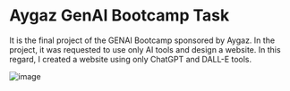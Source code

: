 # Aygaz GenAI Bootcamp Task
It is the final project of the GENAI Bootcamp sponsored by Aygaz.
In the project, it was requested to use only AI tools and design a website. In this regard, I created a website using only ChatGPT and DALL-E tools.

![image](https://github.com/TallTalha/Aygaz-GenAI-Bootcamp-Task/assets/106081714/3dad72c9-9f2b-46ff-a9b1-11278d88a29f)

